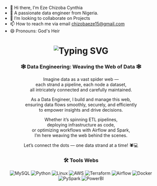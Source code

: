 - 👋 Hi there, I’m Eze Chizoba Cynthia
- 👀 A passionate data engineer from Nigeria.
- 💞️ I’m looking to collaborate on Projects
- 📫 How to reach me via email chizobaeze15@gmail.com
- 😄 Pronouns: God's Heir


<div align="center">
  <h1>
    <img src="https://readme-typing-svg.herokuapp.com?font=JetBrains+Mono&size=24&duration=3000&color=0000FF&center=true&vCenter=true&width=590&lines=Hi,+I'm+Chizoba+Eze;friendly+neighborhood+data+engineer+🕸️;I+live+by+the+motto:+Eat,+Transform,+Load;And+sometimes...+debug+until+I+cry+💡" alt="Typing SVG" />
  </h1>
</div>

<div align="center">

### 🕸️ Data Engineering: Weaving the Web of Data 🕸️

Imagine data as a vast spider web —  
each strand a pipeline, each node a dataset,  
all intricately connected and carefully maintained.

As a Data Engineer, I build and manage this web,  
ensuring data flows smoothly, securely, and efficiently  
to empower insights and drive decisions.

Whether it’s spinning ETL pipelines,  
deploying infrastructure as code,  
or optimizing workflows with Airflow and Spark,  
I’m here weaving the web behind the scenes.

Let’s connect the dots — one data strand at a time! 🕷️💻

</div>


<div align="center">
  <h3>🛠️ Tools Webs </h3>

  <img src="https://img.shields.io/badge/MySQL-005C84?style=for-the-badge&logo=mysql&logoColor=white" alt="MySQL" />
  <img src="https://img.shields.io/badge/Python-3776AB?style=for-the-badge&logo=python&logoColor=white" alt="Python" />
  <img src="https://img.shields.io/badge/Linux-FCC624?style=for-the-badge&logo=linux&logoColor=black" alt="Linux" />
  <img src="https://img.shields.io/badge/AWS-232F3E?style=for-the-badge&logo=amazonaws&logoColor=white" alt="AWS" />
  <img src="https://img.shields.io/badge/Terraform-7B42BC?style=for-the-badge&logo=terraform&logoColor=white" alt="Terraform" />
  <img src="https://img.shields.io/badge/Airflow-017CEE?style=for-the-badge&logo=airflow&logoColor=white" alt="Airflow" />
  <img src="https://img.shields.io/badge/Docker-2496ED?style=for-the-badge&logo=docker&logoColor=white" alt="Docker" />
  <img src="https://img.shields.io/badge/PySpark-FF6F00?style=for-the-badge&logo=apache&logoColor=white" alt="PySpark" />
  <img src="https://img.shields.io/badge/PowerBI-F2C811?style=for-the-badge&logo=microsoft-power-bi&logoColor=black" alt="PowerBI" />
</div>
